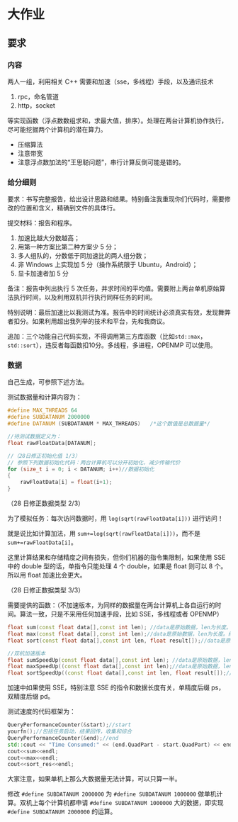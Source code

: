 # 大作业

## 要求

### 内容

两人一组，利用相关 C++ 需要和加速（sse，多线程）手段，以及通讯技术

1. rpc，命名管道
2. http，socket

等实现函数（浮点数数组求和，求最大值，排序）。处理在两台计算机协作执行，尽可能挖掘两个计算机的潜在算力。

- 压缩算法
- 注意带宽
- 注意浮点数加法的“王思聪问题”，串行计算反倒可能是错的。

### 给分细则

要求：书写完整报告，给出设计思路和结果。特别备注我重现你们代码时，需要修改的位置和含义，精确到文件的具体行。

提交材料：报告和程序。

1. 加速比越大分数越高；
2. 用第一种方案比第二种方案少 5 分；
3. 多人组队的，分数低于同加速比的两人组分数；
4. 非 Windows 上实现加 5 分（操作系统限于 Ubuntu，Android）；
5. 显卡加速者加 5 分

备注：报告中列出执行 5 次任务，并求时间的平均值。需要附上两台单机原始算法执行时间，以及利用双机并行执行同样任务的时间。

特别说明：最后加速比以我测试为准。报告中的时间统计必须真实有效，发现舞弊者扣分。如果利用超出我列举的技术和平台，先和我商议。

追加：三个功能自己代码实现，不得调用第三方库函数（比如``std::max``，``std::sort``），违反者每函数扣10分。多线程，多进程，OPENMP 可以使用。

### 数据

自己生成，可参照下述方法。

测试数据量和计算内容为：

```cpp
#define MAX_THREADS 64
#define SUBDATANUM 2000000
#define DATANUM (SUBDATANUM * MAX_THREADS)   /*这个数值是总数据量*/

//待测试数据定义为：
float rawFloatData[DATANUM];

//（28日修正初始化值 1/3）
// 参照下列数据初始化代码：两台计算机可以分开初始化，减少传输代价
for (size_t i = 0; i < DATANUM; i++)//数据初始化
{
	rawFloatData[i] = float(i+1);
}
```


（28 日修正数据类型 2/3）

为了模拟任务：每次访问数据时，用 ``log(sqrt(rawFloatData[i]))`` 进行访问！

就是说比如计算加法，用 ``sum+=log(sqrt(rawFloatData[i]))``，而不是 ``sum+=rawFloatData[i]``。

这里计算结果和存储精度之间有损失，但你们机器的指令集限制，如果使用 SSE 中的 double 型的话，单指令只能处理 4 个 double，如果是 float 则可以 8 个。所以用 float 加速比会更大。

（28 日修正数据类型 3/3）

需要提供的函数：（不加速版本，为同样的数据量在两台计算机上各自运行的时间。算法一致，只是不采用任何加速手段，比如 SSE，多线程或者 OPENMP）

```cpp
float sum(const float data[],const int len); //data是原始数据，len为长度。结果通过函数返回
float max(const float data[],const int len);//data是原始数据，len为长度。结果通过函数返回
float sort(const float data[],const int len, float result[]);//data是原始数据，len为长度。排序结果在result中。

//双机加速版本
float sumSpeedUp(const float data[],const int len); //data是原始数据，len为长度。结果通过函数返回
float maxSpeedUp((const float data[],const int len);//data是原始数据，len为长度。结果通过函数返回
float sortSpeedUp((const float data[],const int len, float result[]);//data是原始数据，len为长度。排序结果在result中。
```

加速中如果使用 SSE，特别注意 SSE 的指令和数据长度有关，单精度后缀 ps，双精度后缀 pd。

测试速度的代码框架为：

```cpp
QueryPerformanceCounter(&start);//start  
yourfn();//包括任务启动，结果回传，收集和综合
QueryPerformanceCounter(&end);//end
std::cout << "Time Consumed:" << (end.QuadPart - start.QuadPart) << endl;
cout<<sum<<endl;
cout<<max<<endl;
cout<<sort_res<<endl;
```

大家注意，如果单机上那么大数据量无法计算，可以只算一半。

修改 ``#define SUBDATANUM 2000000`` 为 ``#define SUBDATANUM 1000000`` 做单机计算。双机上每个计算机都申请 ``#define SUBDATANUM 1000000`` 大的数据，即实现 ``#define SUBDATANUM 2000000`` 的运算。
